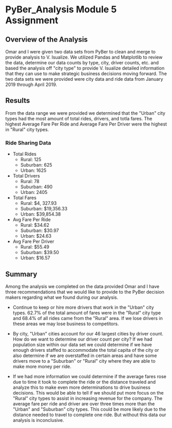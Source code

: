 # PyBer_Analysis Module 5 Assignment

## Overview of the Analysis

Omar and I were given two data sets from PyBer to clean and merge to provide analysis to V. Isualize.  We utilized Pandas and Matplotlib to review the data, determine our data counts by type, city, driver counts, etc. and based the analysis off "city type" to provide V. Isualize detailed information that they can use to make strategic business decisions moving forward.  The two data sets we were provided were city data and ride data from January 2019 through April 2019.

## Results

From the data range we were provided we determined that the "Urban" city types had the most amount of total rides, drivers, and totla fares.  The highest Average Fare Per Ride and Average Fare Per Driver were the highest in "Rural" city types.
### Ride Sharing Data
- Total Rides
    - Rural: 125
    - Suburban: 625
    - Urban: 1625
- Total Drivers
    - Rural: 78
    - Suburban: 490
    - Urban: 2405
- Total Fares
    - Rural: $4, 327.93
    - Suburban: $19,356.33
    - Urban: $39,854.38
- Avg Fare Per Ride
    - Rural: $34.62
    - Suburban: $30.97
    - Urban: $24.63
-  Avg Fare Per Driver
    - Rural: $55.49
    - Suburban: $39.50
    - Urban: $16.57

## Summary

Among the analysis we completed on the data provided Omar and I have three recommendations that we would like to provide to the PyBer decision makers regarding what we found during our analysis.  
- Continue to keep or hire more drivers that work in the "Urban" city types.  62.7% of the total amount of fares were in the "Rural" city type and 68.4% of all rides came from the "Rural" area. 
    If we lose drivers in these areas we may lose business to competitors.

- By city, "Urban" cities account for our 46 largest cities by driver count.  How do we want to determine our driver count per city?  If we had population size within our data set we could determine if we have enough drivers staffed to accommodate the total capita of the city or also determine if we are overstaffed in certain areas and have some drivers move to a "Suburban" or "Rural" city where they are able to make more money per ride.

- If we had more information we could determine if the average fares rose due to time it took to complete the ride or the distance traveled and analyze this to make even more determinations to drive business decisions. This would be able to tell if we should put more focus on the "Rural" city types to assist in increasing revenue for the company.  The average fare per ride and driver are over three times more than the "Urban" and "Suburban" city types.  This could be more likely due to the distance needed to travel to complete one ride.  But without this data our analysis is inconclusive.
    